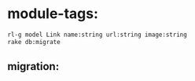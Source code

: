 # module-tags:
```bash
rl-g model Link name:string url:string image:string
rake db:migrate
```

## migration: